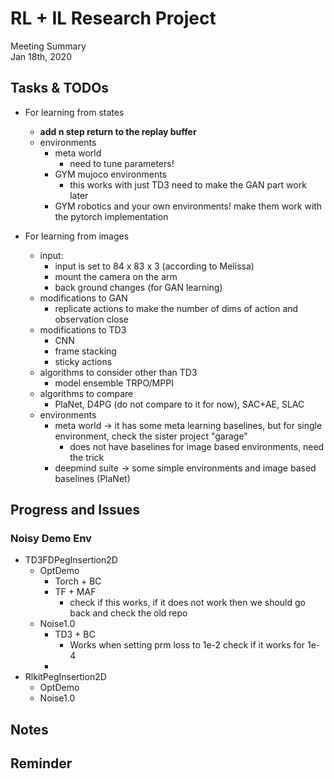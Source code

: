# RL + IL Research Project
Meeting Summary\
Jan 18th, 2020


## Tasks & TODOs

- For learning from states
    - **add n step return to the replay buffer**
    - environments
        - meta world
            - need to tune parameters!
        - GYM mujoco environments
            - this works with just TD3 need to make the GAN part work later
        - GYM robotics and your own environments! make them work with the pytorch implementation

- For learning from images
    - input:
        - input is set to 84 x 83 x 3 (according to Melissa)
        - mount the camera on the arm
        - back ground changes (for GAN learning)
    - modifications to GAN
        - replicate actions to make the number of dims of action and observation close
    - modifications to TD3
        - CNN
        - frame stacking
        - sticky actions
    - algorithms to consider other than TD3
        - model ensemble TRPO/MPPI
    - algorithms to compare
        - PlaNet, D4PG (do not compare to it for now), SAC+AE, SLAC
    - environments
        - meta world -> it has some meta learning baselines, but for single environment, check the sister project "garage"
            - does not have baselines for image based environments, need the trick
        - deepmind suite -> some simple environments and image based baselines (PlaNet)

## Progress and Issues

### Noisy Demo Env
- TD3FDPegInsertion2D
    - OptDemo
        - Torch + BC
        - TF + MAF
            - check if this works, if it does not work then we should go back and check the old repo
    - Noise1.0
        - TD3 + BC
            - Works when setting prm loss to 1e-2 check if it works for 1e-4
        -
- RlkitPegInsertion2D
    - OptDemo
    - Noise1.0

## Notes

## Reminder
